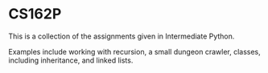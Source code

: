 # CS162P

This is a collection of the assignments given in Intermediate Python. 

Examples include working with recursion, a small dungeon crawler, classes, including inheritance, and linked lists.
